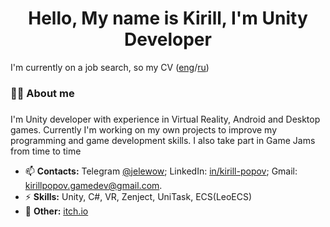 <h1 align="center">Hello, My name is Kirill, I'm Unity Developer</h1>

I'm currently on a job search, so my CV (<a href="https://drive.google.com/file/d/1lgbdvHjT1pJg362M4SHYuXIH0kgBp_56/view?usp=sharing">eng</a>/<a href="https://drive.google.com/file/d/1cxlnxyN9rDeBFB-dP0rEF5xYKL4iDF2t/view?usp=sharing">ru</a>)

<h3 align="left">👩‍💻  About me</h3>

###

<p align="left">I'm Unity developer with experience in Virtual Reality, Android and Desktop games. Currently I'm working on my own projects to improve my programming and game development skills. I also take part in Game Jams from time to time</p>

- 📫 **Contacts:** Telegram <a href="https://t.me/jelewow">@jelewow</a>; LinkedIn: <a href="https://www.linkedin.com/in/kirill-popov-gamedev//">in/kirill-popov</a>; Gmail: kirillpopov.gamedev@gmail.com.
- ⚡ **Skills:** Unity, C#, VR, Zenject, UniTask, ECS(LeoECS)
- 🔭 **Other:** <a href="https://jelewow.itch.io/">itch.io</a>
<!--
<!--
**Jelewow/jelewow** is a ✨ _special_ ✨ repository because its `README.md` (this file) appears on your GitHub profile.

Here are some ideas to get you started:

- 🔭 I’m currently working on ...
- 🌱 I’m currently learning ...
- 👯 I’m looking to collaborate on ...
- 🤔 I’m looking for help with ...
- 💬 Ask me about ...
- 📫 How to reach me: ...
- 😄 Pronouns: ...
- ⚡ Fun fact: ...
-->
